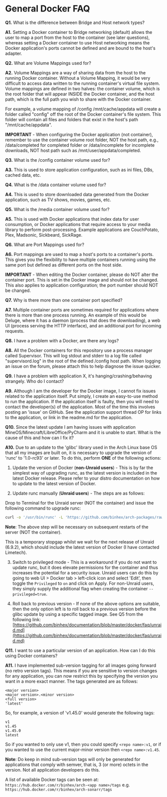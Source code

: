 # **General Docker FAQ**

**Q1.** What is the difference between Bridge and Host network types?

**A1.** Setting a Docker container to Bridge networking (default) allows the user to map a port from the host to the container (see later questions), whereas setting a Docker container to use Host networking means the Docker application's ports cannot be defined and are bound to the host's adapter.

**Q2.** What are Volume Mappings used for?

**A2.** Volume Mappings are a way of sharing data from the host to the running Docker container. Without a Volume Mapping, it would be very difficult to access data written to the running container's virtual file system. Volume mappings are defined in two halves: the container volume, which is the root folder that will appear INSIDE the Docker container, and the host path, which is the full path you wish to share with the Docker container.

For example, a volume mapping of /config /mnt/cache/appdata will create a folder called "config" off the root of the Docker container's file system. This folder will contain all files and folders that exist in the host's path "/mnt/cache/appdata".

**IMPORTANT** - When configuring the Docker application (not container), remember to use the container volume root folder, NOT the host path, e.g., /data/completed for completed folder or /data/incomplete for incomplete downloads, NOT host path such as /mnt/user/appdata/completed.

**Q3.** What is the /config container volume used for?

**A3.** This is used to store application configuration, such as ini files, DBs, cached data, etc.

**Q4.** What is the /data container volume used for?

**A4.** This is used to store downloaded data generated from the Docker application, such as TV shows, movies, games, etc.

**Q5.** What is the /media container volume used for?

**A5.** This is used with Docker applications that index data for user consumption, or Docker applications that require access to your media library to perform post-processing. Example applications are CouchPotato, Plex, Madsonic, Sickbeard, SickRage.

**Q6.** What are Port Mappings used for?

**A6.** Port mappings are used to map a host's ports to a container's ports. This gives you the flexibility to have multiple containers running using the same port but defined as different ports on the host side.

**IMPORTANT** - When editing the Docker container, please do NOT alter the container port. This is set in the Docker image and should not be changed. This also applies to application configuration; the port number should NOT be changed.

**Q7.** Why is there more than one container port specified?

**A7.** Multiple container ports are sometimes required for applications where there is more than one process running. An example of this would be Deluge, where it has a daemon (process that does the downloading), a web UI (process serving the HTTP interface), and an additional port for incoming requests.

**Q8.** I have a problem with a Docker, are there any logs?

**A8.** All the Docker containers for this repository use a process manager called Supervisor. This will log stdout and stderr to a log file called "supervisord.log" in the root of the defined /config host path. When logging an issue on the forum, please attach this to help diagnose the issue quicker.

**Q9.** I have a problem with application X, it's hanging/crashing/behaving strangely. Who do I contact?

**A9.** Although I am the developer for the Docker image, I cannot fix issues related to the application itself. Put simply, I create an easy-to-use method to run the application. If the application itself is faulty, then you will need to contact the developer(s) of the application. Most of the time this involves posting an 'issue' on GitHub. See the application support thread OP for links to the application, or link in the readme.md for the application.

**Q10.** Since the latest update I am having issues with application MineOS/Minecraft/LibreOffice/PyCharm and it is unable to start. What is the cause of this and how can I fix it?

**A10.** Due to an update to the 'glibc' library used in the Arch Linux base OS that all my images are built on, it is necessary to upgrade the version of 'runc' to '1.0-rc93' or later. To do this, perform **ONE** of the following actions:

1. Update the version of Docker (**non-Unraid users**) - This is by far the simplest way of upgrading runc, as the latest version is included in the latest Docker release. Please refer to your distro documentation on how to update to the latest version of Docker.

2. Update runc manually (**Unraid users**) - The steps are as follows:

Drop to Terminal for the Unraid server (NOT the container) and issue the following command to upgrade runc:

```bash
curl -o '/usr/bin/runc' -L 'https://github.com/binhex/arch-packages/raw/master/static/x86-64/runc/runc' && chmod +x '/usr/bin/runc'
```

**Note**: The above step will be necessary on subsequent restarts of the server (NOT the container).

This is a temporary stopgap whilst we wait for the next release of Unraid (6.9.2), which should include the latest version of Docker (I have contacted Limetech).

3. Switch to privileged mode - This is a workaround if you do not want to update runc, but it does elevate permissions for the container and thus increases the potential for a security issue. Unraid users can do this by going to web UI > Docker tab > left-click icon and select 'Edit', then toggle the `Privileged` to `on` and click on Apply. For non-Unraid users, they simply supply the additional flag when creating the container `--privileged=true`.

4. Roll back to previous version - If none of the above options are suitable, then the only option left is to roll back to a previous version before the glibc update by using a specific tagged image. See Q5 from the following link: [https://github.com/binhex/documentation/blob/master/docker/faq/unraid.md](https://github.com/binhex/documentation/blob/master/docker/faq/unraid.md)

**Q11.** I want to use a particular version of an application. How can I do this using Docker containers?

**A11.** I have implemented sub-version tagging for all images going forward (no retro version tags). This means if you are sensitive to version changes for any application, you can now restrict this by specifying the version you want in a more exact manner. The tags generated are as follows:

```text
<major version>
<major version>.<minor version>
<full version>
'latest'
```

So, for example, a version of 'v1.45.0' would generate the following tags:

```text
v1
v1.45
v1.45.0
latest
```

So if you wanted to only use v1, then you could specify `<repo name>:v1`, or if you wanted to use the current major-minor version then `<repo name>:v1.45`.

**Note**: Do keep in mind sub-version tags will only be generated for applications that comply with semver, that is, 3 (or more) octets in the version. Not all application developers do this.

A list of available Docker tags can be seen at: `https://hub.docker.com/r/binhex/arch-<app name>/tags` e.g. `https://hub.docker.com/r/binhex/arch-sonarr/tags`
